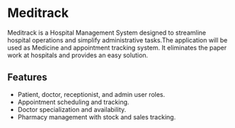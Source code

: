 # Meditrack

Meditrack is a Hospital Management System designed to streamline hospital operations and simplify administrative tasks.The application will be used as Medicine and appointment tracking system. 
It eliminates the paper work at hospitals and provides an easy solution.

## Features

- Patient, doctor, receptionist, and admin user roles.
- Appointment scheduling and tracking.
- Doctor specialization and availability.
- Pharmacy management with stock and sales tracking.
